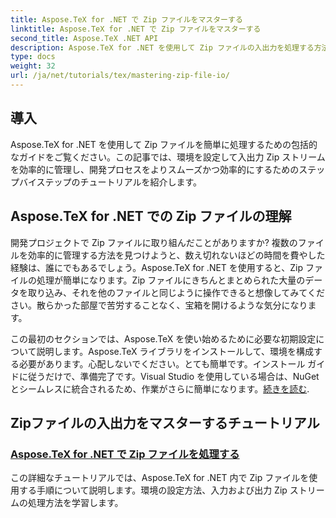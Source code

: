 ```yaml
---
title: Aspose.TeX for .NET で Zip ファイルをマスターする
linktitle: Aspose.TeX for .NET で Zip ファイルをマスターする
second_title: Aspose.TeX .NET API
description: Aspose.TeX for .NET を使用して Zip ファイルの入出力を処理する方法を習得します。ステップバイステップのチュートリアルに従って、ワークフローを効率的に合理化します。
type: docs
weight: 32
url: /ja/net/tutorials/tex/mastering-zip-file-io/
---
```

## 導入

Aspose.TeX for .NET を使用して Zip ファイルを簡単に処理するための包括的なガイドをご覧ください。この記事では、環境を設定して入出力 Zip ストリームを効率的に管理し、開発プロセスをよりスムーズかつ効率的にするためのステップバイステップのチュートリアルを紹介します。

## Aspose.TeX for .NET での Zip ファイルの理解

開発プロジェクトで Zip ファイルに取り組んだことがありますか? 複数のファイルを効率的に管理する方法を見つけようと、数え切れないほどの時間を費やした経験は、誰にでもあるでしょう。Aspose.TeX for .NET を使用すると、Zip ファイルの処理が簡単になります。Zip ファイルにきちんとまとめられた大量のデータを取り込み、それを他のファイルと同じように操作できると想像してみてください。散らかった部屋で苦労することなく、宝箱を開けるような気分になります。

この最初のセクションでは、Aspose.TeX を使い始めるために必要な初期設定について説明します。Aspose.TeX ライブラリをインストールして、環境を構成する必要があります。心配しないでください。とても簡単です。インストール ガイドに従うだけで、準備完了です。Visual Studio を使用している場合は、NuGet とシームレスに統合されるため、作業がさらに簡単になります。[続きを読む](./handle-zip-files/).

## Zipファイルの入出力をマスターするチュートリアル
### [Aspose.TeX for .NET で Zip ファイルを処理する](./handle-zip-files/)
この詳細なチュートリアルでは、Aspose.TeX for .NET 内で Zip ファイルを使用する手順について説明します。環境の設定方法、入力および出力 Zip ストリームの処理方法を学習します。